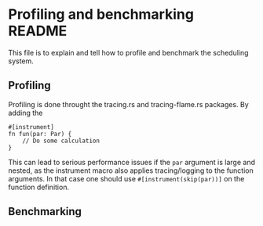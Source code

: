 # Profiling and benchmarking README

This file is to explain and tell how to profile and benchmark the scheduling system.


## Profiling 
Profiling is done throught the tracing.rs and tracing-flame.rs packages. By adding the 

```
#[instrument] 
fn fun(par: Par) {
    // Do some calculation
}
```

This can lead to serious performance issues if the `par` argument is large and nested, as the 
instrument macro also applies tracing/logging to the function arguments. In that case one should 
use `#[instrument(skip(par))]` on the function definition.


## Benchmarking
